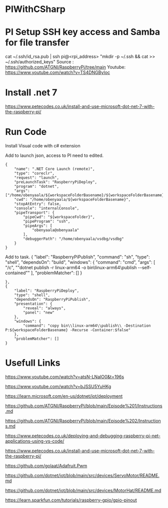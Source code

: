 # PIWithCSharp

# PI Setup SSH key access and Samba for file transfer
cat ~/.ssh/id_rsa.pub | ssh pi@<rpi_address> "mkdir -p ~/.ssh && cat >>  ~/.ssh/authorized_keys"
Source : https://github.com/ATGNI/RaspberryPi/tree/main
Youtube: https://www.youtube.com/watch?v=TS4DNGByIoc

# Install .net 7

https://www.petecodes.co.uk/install-and-use-microsoft-dot-net-7-with-the-raspberry-pi/

# Run Code

Install Visual code with c# extension

Add to launch json, access to PI need to edited.

    {
        "name": ".NET Core Launch (remote)",
        "type": "coreclr",
        "request": "launch",
        "preLaunchTask": "RaspberryPiDeploy",
        "program": "dotnet",
        "args": ["/home/obenyaala/${workspaceFolderBasename}/${workspaceFolderBasename}.dll"],
        "cwd": "/home/obenyaala/${workspaceFolderBasename}",
        "stopAtEntry": false,
        "console": "internalConsole",
        "pipeTransport": {
            "pipeCwd": "${workspaceFolder}",
            "pipeProgram": "ssh",
            "pipeArgs": [
                "obenyaala@obenyaala"
            ],
            "debuggerPath": "/home/obenyaala/vsdbg/vsdbg"
        }
    }
    
Add to task.
    {
        "label": "RaspberryPiPublish",
        "command": "sh",
        "type": "shell",
        "dependsOn": "build",
        "windows": {
            "command": "cmd",
            "args": [
                "/c",
                "\"dotnet publish -r linux-arm64 -o bin\\linux-arm64\\publish --self-contained\""
            ],
            "problemMatcher": []
        }
        
    },
    {
        "label": "RaspberryPiDeploy",
        "type": "shell",
        "dependsOn": "RaspberryPiPublish",
        "presentation": {
            "reveal": "always",
            "panel": "new"
        },
        "windows": {
            "command": "copy bin\\linux-arm64\\publish\\ -Destination P:${workspaceFolderBasename} -Recurse -Container:$false"
        },
        "problemMatcher": []
    }


# Usefull Links

https://www.youtube.com/watch?v=atsN-LNaIO0&t=196s

https://www.youtube.com/watch?v=bJSSU5YuHKg

https://learn.microsoft.com/en-us/dotnet/iot/deployment

https://github.com/ATGNI/RaspberryPi/blob/main/Episode%201/Instructions.md

https://github.com/ATGNI/RaspberryPi/blob/main/Episode%202/Instructions.md

https://www.petecodes.co.uk/deploying-and-debugging-raspberry-pi-net-applications-using-vs-code/

https://www.petecodes.co.uk/install-and-use-microsoft-dot-net-7-with-the-raspberry-pi/

https://github.com/golaat/Adafruit.Pwm

https://github.com/dotnet/iot/blob/main/src/devices/ServoMotor/README.md

https://github.com/dotnet/iot/blob/main/src/devices/MotorHat/README.md

https://learn.sparkfun.com/tutorials/raspberry-gpio/gpio-pinout
